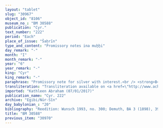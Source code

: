 ```yaml
---
layout: "tablet"
slug: "30967"
object_id: "8106"
museum_no_: "BM 30588"
publication: "Cyr."
text_number: "222"
period: "Each"
place_of_issue: "Šaḫrīn"
type_and_content: "Promissory notes ina muẖẖi"
day_remark: "-"
month: "I"
month_remark: "-"
year: "6"
year_remark: "-"
king: "Cyr"
king_remark: "-"
paraphrase: "Promissory note for silver with interest.<br /> <strong>B</strong> owes 25 2/3 shekels of silver to <strong>A</strong>, to be paid with interest in Simān (III). He started paying interest (<em>hubullu</em>) since the beginning of the month (lit. &quot;from the 1st of Nisan [I]). Names of 2 witnesses and the scribe: &Scaron;umāya/&Scaron;ulāya(//Itinnu).<br /> <br /> <strong>A</strong> = Iddin-Marduk/Iqī&scaron;āya//Nūr-S&icirc;n; <strong>B</strong> = Bēl&scaron;unu/Iddin-Bēl/Mudammiq-Adad"
transliteration: "Transliteration available on <a href=\"http://www.achemenet.com/fr/item/?/3349245==Strassmaier --Inschriften von Cyrus&l=a&c=1&t=1.4/3/96/1/1670158\" target=\"_blank\">Achemenet</a>"
imported: "Kathleen Abraham (07/01/2017)"
publication_name: "Cyr. 222"
archive: "Egibi/Nūr-Sîn"
day_babylonian_: "20"
bibliography: "Reedition: Wunsch 1993, no. 300; Demuth, BA 3 (1898), 393f.; Peiser, KB 4 (1896), 274f.; Shiff 1987, no. 202."
title: "BM 30588"
previous_item: "30970"
---
```

